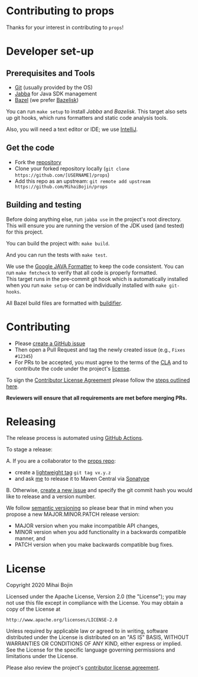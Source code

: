 # Contributing to props

Thanks for your interest in contributing to `props`! 


# Developer set-up


## Prerequisites and Tools 

- [Git](https://git-scm.com/) (usually provided by the OS)
- [Jabba](https://github.com/shyiko/jabba) for Java SDK management
- [Bazel](https://bazel.build/) (we prefer [Bazelisk](https://github.com/bazelbuild/bazelisk))

You can run `make setup` to install *Jabba* and *Bazelisk*.  This target also sets up git hooks,
which runs formatters and static code analysis tools.

Also, you will need a text editor or IDE; we use [IntelliJ](https://www.jetbrains.com/idea/).


## Get the code

- Fork the [repository](https://github.com/MihaiBojin/props)
- Clone your forked repository locally (`git clone https://github.com/[USERNAME]/props`)
- Add this repo as an upstream: `git remote add upstream https://github.com/MihaiBojin/props`


## Building and testing

Before doing anything else, run `jabba use` in the project's root directory.
This will ensure you are running the version of the JDK used (and tested) for this project.

You can build the project with: `make build`.

And you can run the tests with `make test`.

We use the [Google JAVA Formatter](https://github.com/google/google-java-format) to keep the code 
consistent.  You can run `make fmtcheck` to verify that all code is properly formatted.  
This target runs in the pre-commit git hook which is automatically installed when you run 
`make setup` or can be individually installed with `make git-hooks`. 

All Bazel build files are formatted with [buildifier](https://github.com/bazelbuild/buildtools/buildifier).


# Contributing

- Please [create a GitHub issue](https://github.com/MihaiBojin/props/issues/new)
- Then open a Pull Request and tag the newly created issue (e.g., `Fixes #12345`)
- For PRs to be accepted, you must agree to the terms of the [CLA](CLA.md) and to 
  contribute the code under the project's [license](./LICENSE).

To sign the [Contributor License Agreement](./CLA.md) please follow the 
[steps outlined here](./contributors/README.md). 

**Reviewers will ensure that all requirements are met before merging PRs.**


# Releasing

The release process is automated using [GitHub Actions](/.github/workflows/deploy-maven-central.yml).

To stage a release:

A. If you are a collaborator to the [props repo](https://github.com/MihaiBojin/props/):
- create a [lightweight tag](https://git-scm.com/book/en/v2/Git-Basics-Tagging#_lightweight_tags)
  `git tag vx.y.z`
- and ask [me](https://github.com/MihaiBojin) to release it to Maven Central 
  via [Sonatype](https://oss.sonatype.org/#stagingRepositories)

B. Otherwise, [create a new issue](https://github.com/MihaiBojin/props/issues/new) and specify the
git commit hash you would like to release and a version number.

We follow [semantic versioning](https://semver.org/) so please bear that in mind when you propose
a new MAJOR.MINOR.PATCH release version:
- MAJOR version when you make incompatible API changes,
- MINOR version when you add functionality in a backwards compatible manner, and
- PATCH version when you make backwards compatible bug fixes.


# License

Copyright 2020 Mihai Bojin

Licensed under the Apache License, Version 2.0 (the "License");
you may not use this file except in compliance with the License.
You may obtain a copy of the License at

    http://www.apache.org/licenses/LICENSE-2.0

Unless required by applicable law or agreed to in writing, software
distributed under the License is distributed on an "AS IS" BASIS,
WITHOUT WARRANTIES OR CONDITIONS OF ANY KIND, either express or implied.
See the License for the specific language governing permissions and
limitations under the License.

Please also review the project's [contributor license agreement](CLA.md).
